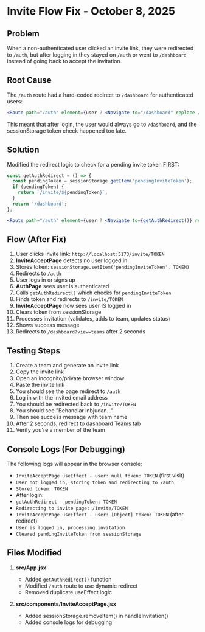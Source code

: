 # Invite Flow Fix - October 8, 2025

## Problem
When a non-authenticated user clicked an invite link, they were redirected to `/auth`, but after logging in they stayed on `/auth` or went to `/dashboard` instead of going back to accept the invitation.

## Root Cause
The `/auth` route had a hard-coded redirect to `/dashboard` for authenticated users:
```jsx
<Route path="/auth" element={user ? <Navigate to="/dashboard" replace /> : <AuthPage />} />
```

This meant that after login, the user would always go to `/dashboard`, and the sessionStorage token check happened too late.

## Solution
Modified the redirect logic to check for a pending invite token FIRST:

```jsx
const getAuthRedirect = () => {
  const pendingToken = sessionStorage.getItem('pendingInviteToken');
  if (pendingToken) {
    return `/invite/${pendingToken}`;
  }
  return '/dashboard';
};

<Route path="/auth" element={user ? <Navigate to={getAuthRedirect()} replace /> : <AuthPage />} />
```

## Flow (After Fix)

1. User clicks invite link: `http://localhost:5173/invite/TOKEN`
2. **InviteAcceptPage** detects no user logged in
3. Stores token: `sessionStorage.setItem('pendingInviteToken', TOKEN)`
4. Redirects to `/auth`
5. User logs in or signs up
6. **AuthPage** sees user is authenticated
7. Calls `getAuthRedirect()` which checks for `pendingInviteToken`
8. Finds token and redirects to `/invite/TOKEN`
9. **InviteAcceptPage** now sees user IS logged in
10. Clears token from sessionStorage
11. Processes invitation (validates, adds to team, updates status)
12. Shows success message
13. Redirects to `/dashboard?view=teams` after 2 seconds

## Testing Steps

1. Create a team and generate an invite link
2. Copy the invite link
3. Open an incognito/private browser window
4. Paste the invite link
5. You should see the page redirect to `/auth`
6. Log in with the invited email address
7. You should be redirected back to `/invite/TOKEN`
8. You should see "Behandlar inbjudan..." 
9. Then see success message with team name
10. After 2 seconds, redirect to dashboard Teams tab
11. Verify you're a member of the team

## Console Logs (For Debugging)

The following logs will appear in the browser console:
- `InviteAcceptPage useEffect - user: null token: TOKEN` (first visit)
- `User not logged in, storing token and redirecting to /auth`
- `Stored token: TOKEN`
- After login:
- `getAuthRedirect - pendingToken: TOKEN`
- `Redirecting to invite page: /invite/TOKEN`
- `InviteAcceptPage useEffect - user: [Object] token: TOKEN` (after redirect)
- `User is logged in, processing invitation`
- `Cleared pendingInviteToken from sessionStorage`

## Files Modified

1. **src/App.jsx**
   - Added `getAuthRedirect()` function
   - Modified `/auth` route to use dynamic redirect
   - Removed duplicate useEffect logic

2. **src/components/InviteAcceptPage.jsx**
   - Added sessionStorage.removeItem() in handleInvitation()
   - Added console logs for debugging
